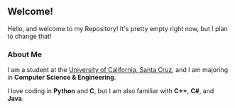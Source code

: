 ## Welcome!

Hello, and welcome to my Repository! It's pretty empty right now, but I plan to change that!

### About Me

I am a student at the [University of California, Santa Cruz](https://www.ucsc.edu/),
and I am majoring in **Computer Science & Engineering**.

I love coding in **Python** and **C**, but I am also familiar with **C++**, **C#**, and **Java**.
